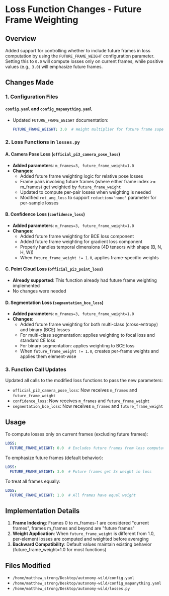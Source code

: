 # Loss Function Changes - Future Frame Weighting

## Overview
Added support for controlling whether to include future frames in loss computation by using the `FUTURE_FRAME_WEIGHT` configuration parameter. Setting this to `0.0` will compute losses only on current frames, while positive values (e.g., `3.0`) will emphasize future frames.

## Changes Made

### 1. Configuration Files

#### `config.yaml` and `config_mapanything.yaml`
- Updated `FUTURE_FRAME_WEIGHT` documentation:
  ```yaml
  FUTURE_FRAME_WEIGHT: 3.0  # Weight multiplier for future frame supervision (>1.0 emphasizes future frames, 0.0 = current frames only)
  ```

### 2. Loss Functions in `losses.py`

#### A. Camera Pose Loss (`official_pi3_camera_pose_loss`)
- **Added parameters**: `m_frames=3, future_frame_weight=1.0`
- **Changes**:
  - Added future frame weighting logic for relative pose losses
  - Frame pairs involving future frames (where either frame index >= m_frames) get weighted by `future_frame_weight`
  - Updated to compute per-pair losses when weighting is needed
  - Modified `rot_ang_loss` to support `reduction='none'` parameter for per-sample losses

#### B. Confidence Loss (`confidence_loss`)
- **Added parameters**: `m_frames=3, future_frame_weight=1.0`
- **Changes**:
  - Added future frame weighting for BCE loss component
  - Added future frame weighting for gradient loss component
  - Properly handles temporal dimensions (4D tensors with shape [B, N, H, W])
  - When `future_frame_weight != 1.0`, applies frame-specific weights

#### C. Point Cloud Loss (`official_pi3_point_loss`)
- **Already supported**: This function already had future frame weighting implemented
- No changes were needed

#### D. Segmentation Loss (`segmentation_bce_loss`)
- **Added parameters**: `m_frames=3, future_frame_weight=1.0`
- **Changes**:
  - Added future frame weighting for both multi-class (cross-entropy) and binary (BCE) losses
  - For multi-class segmentation: applies weighting to focal loss and standard CE loss
  - For binary segmentation: applies weighting to BCE loss
  - When `future_frame_weight != 1.0`, creates per-frame weights and applies them element-wise

### 3. Function Call Updates

Updated all calls to the modified loss functions to pass the new parameters:
- `official_pi3_camera_pose_loss`: Now receives `m_frames` and `future_frame_weight`
- `confidence_loss`: Now receives `m_frames` and `future_frame_weight`
- `segmentation_bce_loss`: Now receives `m_frames` and `future_frame_weight`

## Usage

To compute losses only on current frames (excluding future frames):
```yaml
LOSS:
  FUTURE_FRAME_WEIGHT: 0.0  # Excludes future frames from loss computation
```

To emphasize future frames (default behavior):
```yaml
LOSS:
  FUTURE_FRAME_WEIGHT: 3.0  # Future frames get 3x weight in loss
```

To treat all frames equally:
```yaml
LOSS:
  FUTURE_FRAME_WEIGHT: 1.0  # All frames have equal weight
```

## Implementation Details

1. **Frame Indexing**: Frames 0 to m_frames-1 are considered "current frames", frames m_frames and beyond are "future frames"
2. **Weight Application**: When `future_frame_weight` is different from 1.0, per-element losses are computed and weighted before averaging
3. **Backward Compatibility**: Default values maintain existing behavior (future_frame_weight=1.0 for most functions)

## Files Modified
- `/home/matthew_strong/Desktop/autonomy-wild/config.yaml`
- `/home/matthew_strong/Desktop/autonomy-wild/config_mapanything.yaml`
- `/home/matthew_strong/Desktop/autonomy-wild/losses.py`